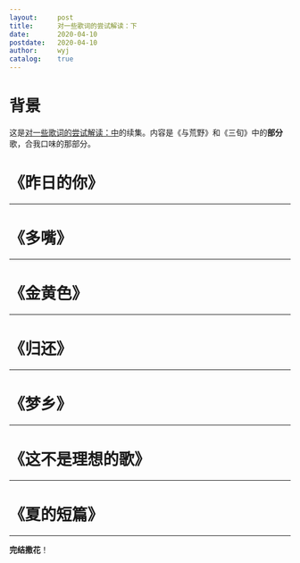 ```yaml
---
layout:		post
title:		对一些歌词的尝试解读：下
date:		2020-04-10
postdate:	2020-04-10
author:		wyj
catalog:	true
---
```


# 背景

这是[对一些歌词的尝试解读：中](https://2o181o28.github.io/2020/04/10/%E5%AF%B9%E6%AD%8C%E8%AF%8D%E7%9A%84%E5%B0%9D%E8%AF%95%E8%A7%A3%E8%AF%BB/)的续集。内容是《与荒野》和《三旬》中的**部分**歌，合我口味的那部分。

# 《昨日的你》
-----

# 《多嘴》
-----

# 《金黄色》
-----

# 《归还》
-----

# 《梦乡》
-----

# 《这不是理想的歌》
-----

# 《夏的短篇》
-----

**完结撒花**！
